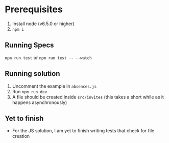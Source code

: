 # Prerequisites

1. Install node (v6.5.0 or higher)
2. `npm i`

## Running Specs

`npm run test` or `npm run test -- --watch`

## Running solution
1. Uncomment the example in `absences.js`
2. Run `npm run dev`
3. A file should be created inside `src/invites` (this takes a short while as it happens asynchronously)

## Yet to finish
* For the JS solution, I am yet to finish writing tests that check for file creation

